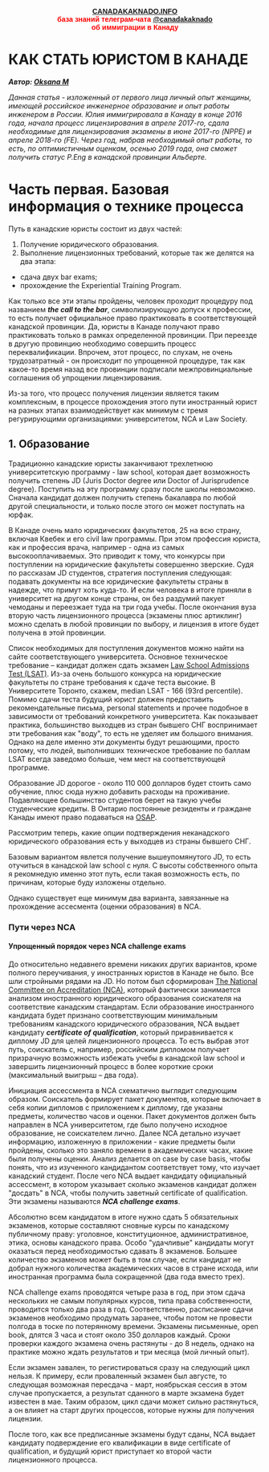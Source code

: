 
<p style="color:red; font-family:arial; font-weight:800; text-align:center; font-size:1em; "><a href="https://canadakaknado.info">CANADAKAKNADO.INFO</a><br>база знаний телеграм-чата <a href="https://t.me/canadakaknado">@canadakaknado</a><br>об иммиграции в Канаду</p>

# __КАК СТАТЬ ЮРИСТОМ В КАНАДЕ__

__*Автор: [Oksana M](https://t.me/@Oxana_M)*__

_Данная статья - изложенный от первого лица личный опыт женщины, имеющей российское инженерное образование и опыт работы инженером в России. Юлия иммигрировала в Канаду в конце 2016 года, начала процесс лицензирования в апреле 2017-го, сдала необходимые для лицензирования экзамены в июне 2017-го (NPPE) и апреле 2018-го (FE). Через год, набрав необходимый опыт работы, то есть, по оптимистичным оценкам, осенью 2019 года, она сможет получить статус P.Eng в канадской провинции Альберте._


# __Часть первая. Базовая информация о технике процесса__

Путь в канадские юристы состоит из двух частей: 

1. Получение юридического образования.
2. Выполнение лицензионных требований, которые так же делятся на два этапа: 
- сдача двух bar exams;
- прохождение the Experiential Training Program.
  
Как только все эти этапы пройдены, человек проходит процедуру под названием __*the call to the bar*__, символизирующую допуск к профессии, то есть получает официальное право практиковать в соответствующей канадской провинции. Да, юристы в Канаде получают право практиковать только в рамках определенной провинции. При переезде в другую провинцию необходимо совершить процесс переквалификации. Впрочем, этот процесс, по слухам, не очень трудозатратный - он происходит по упрощенной процедуре, так как какое-то время назад все провинции подписали межпровинциальные соглашения об упрощении лицензирования. 

Из-за того, что процесс получения лицензии является таким комплексным, в процессе прохождения этого пути иностранный юрист на разных этапах взаимодействует как минимум с тремя регурирующими организациями: университетом, NCA и Law Society.

## __1. Образование__

Традиционно канадские юристы заканчивают трехлетнюю университетскую программу - law school, которая дает возможность получить степень JD (Juris Doctor degree или Doctor of Jurisprudence degree). Поступить на эту программу сразу после школы невозможно. Сначала кандидат должен получить степень бакалавра по любой другой специальности, и только после этого он может поступать на юрфак. 

В Канаде очень мало юридических факультетов, 25 на всю страну, включая Квебек и его civil law программы. При этом профессия юриста, как и профессия врача, например - одна из самых высокооплачиваемых. Это приводит к тому, что конкурсы при поступлении на юридические факультеты совершенно зверские. Судя по рассказам JD студентов, стратегия поступления следующая: подавать документы на все юридические факультеты страны в надежде, что примут хоть куда-то. И если человека в итоге приняли в университет на другом конце страны, он без раздумий пакует чемоданы и переезжает туда на три года учебы. После окончания вуза вторую часть лицензионного процесса (экзамены плюс артиклинг) можно сделать в любой провинции по выбору, и лицензия в итоге будет получена в этой провинции.

Список необходимых для поступления документов можно найти на сайте соответствующего университета. Основное техническое требование – кандидат должен сдать экзамен [Law School Admissions Test (LSAT)](https://www.lsac.org/jd/lsat/test-dates-deadlines). Из-за очень большого конкурса на юридические факультеты по стране требования к сдаче теста высокие. В Университете Торонто, скажем, median LSAT - 166 (93rd percentile). Помимо сдачи теста будущий юрист должен предоставить рекомендательные письма, personal statements и прочее подобное в зависимости от требований конкретного университета. Как показывает практика, большинство выходцев из стран бывшего СНГ воспринимает эти требования как "воду", то есть не уделяет им большого внимания. Однако на деле именно эти документы будут решающими, просто потому, что людей, выполнивших техническое требование по баллам LSAT всегда заведомо больше, чем мест на соответствующей программе.

Образование JD дорогое - около 110 000 долларов будет стоить само обучение, плюс сюда нужно добавить расходы на проживание. Подавляющее большинство студентов берет на такую учебы студенческие кредиты. В Онтарио постоянные резиденты и граждане Канады имеют право подаваться на [OSAP](https://www.ontario.ca/page/osap-ontario-student-assistance-program).

Рассмотрим теперь, какие опции подтверждения неканадского юридического образования есть у выходцев из страны бывшего СНГ.

Базовым вариантом явлется получение вышеупомянутого JD, то есть отучиться в канадской law school с нуля. С высоты собственного опыта я рекомнедую именно этот путь, если такая возможность есть, по причинам, которые буду изложены отдельно. 

Однако существует еще минимум два варианта, завязанные на прохождение ассесмента (оценки образования) в NCA.

### __Пути через NCA__

#### __Упрощенный порядок через NCA challenge exams__

До относительно недавнего времени никаких других вариантов, кроме полного переучивания, у иностранных юристов в Канаде не было. Все шли стройными рядами на JD. Но потом был сформирован [The National Committee on Accreditation  (NCA)](https://flsc.ca/national-committee-on-accreditation-nca/), который фактически занимается анализом иностранного юридического образования соискателя на соответствие канадским стандартам. Если образование иностранного кандидата будет признано соответствующим минимальным требованиям канадского юридического образования, NCA выдает кандидату __*certificate of qualification*__, который приравнивается к диплому JD для целей лицензионного процесса. То есть выбрав этот путь, соискатель с, например, российским дипломом получает призрачную возможность избежать учебы в канадской law school и завершить лицензионный процесс в более короткие сроки (максимальный выигрыш – два года).

Инициация ассессмента в NCA схематично выглядит следующим образом. Соискатель формирует пакет документов, которые включает в себя копии дипломов с приложением к диплому, где указаны предметы, количество часов и оценки. Пакет документов должен быть направлен в NCA университетом, где было получено исходное образование, не соискателем лично. Далее NCA детально изучает информацию, изложенную в приложении - какие предметы были пройдены, сколько это заняло времени в академических часах, какие были получены оценки. Анализ делается on case by case basis, чтобы понять, что из изученного кандидантом соответствует тому, что изучает канадский студент. После чего NCA выдает кандидату официальный ассессмент, в котором указывает сколько экзаменов кандидат должен "досдать" в NCA, чтобы получить заветный certificate of qualification. Эти экзамены называются __*NCA challenge exams*__.

Абсолютно всем кандидатом в итоге нужно сдать 5 обязательных экзаменов, которые составляют сновные курсы по канадскому публичному праву: уголовное, конституционное, административное, этика, основы канадского права. Особо "удачливые" кандидаты могут оказаться перед необходимостью сдавать 8 экзаменов. Большее количество экзаменов может быть в том случае, если кандидат не добрал нужного количества академических часов в стране исхода, или иностранная программа была сокращенной (два года вместо трех).

NCA challenge exams проводятся четыре раза в год, при этом сдача нескольких не самым популярных курсов, типа права собственности, проводится только два раза в год. Соответственно, расписание сдачи экзаменов необходимо продумать заранее, чтобы потом не провести полгода в тоске по потерянному времени. Экзамены письменные, open book, длятся 3 часа и стоят около 350 долларов каждый. Сроки проверки каждого экзамена очень растянуты - до 8 недель, однако на практике можно ждать результатов и три месяца (мой личный опыт).

Если экзамен завален, то регистироваться сразу на следующий цикл нельзя. К примеру, если проваленный экзамен был августе, то следующая возможная пересдача - март, ноябрьская сессия в этом случае пропускается, а результат сданного в марте экзамена будет известен в мае. Таким образом, цикл сдачи может сильно растянуться, а он влияет на старт других процессов, которые нужны для получения лицензии. 

После того, как все предписанные экзамены будут сданы, NCA выдает кандидату подверждение его квалификации в виде certificate of qualification, и будущий юрист приступает ко второй части лицензионного процесса. 


